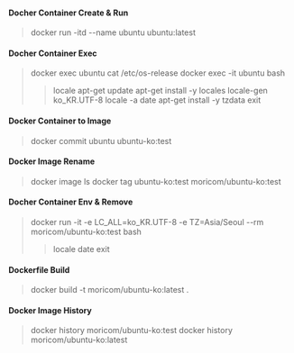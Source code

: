 #### Docher Container Create & Run
> docker run -itd --name ubuntu ubuntu:latest 

#### Docher Container Exec
> docker exec ubuntu cat /etc/os-release 
> docker exec -it ubuntu bash 
>> locale 
>> apt-get update 
>> apt-get install -y locales 
>> locale-gen ko_KR.UTF-8 
>> locale -a 
>> date 
>> apt-get install -y tzdata 
>> exit 

#### Docker Container to Image
> docker commit ubuntu ubuntu-ko:test 

#### Docker Image Rename
> docker image ls 
> docker tag ubuntu-ko:test moricom/ubuntu-ko:test 

#### Docher Container Env & Remove
> docker run -it -e LC_ALL=ko_KR.UTF-8 -e TZ=Asia/Seoul --rm moricom/ubuntu-ko:test bash 
>> locale 
>> date 
>> exit 

#### Dockerfile Build 
> docker build -t moricom/ubuntu-ko:latest . 

#### Docker Image History
> docker history moricom/ubuntu-ko:test 
> docker history moricom/ubuntu-ko:latest 